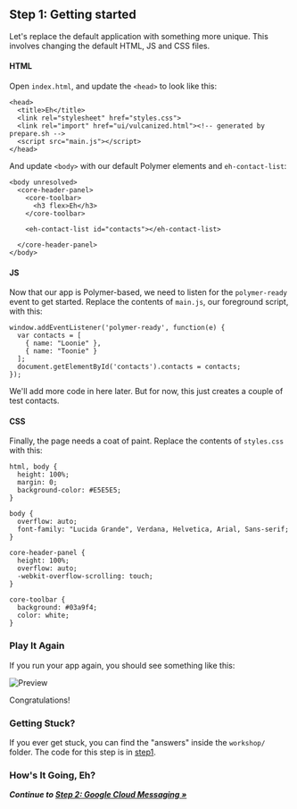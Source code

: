 ## Step 1: Getting started

Let's replace the default application with something more unique. This involves changing the default HTML, JS and CSS files.

#### HTML

Open `index.html`, and update the `<head>` to look like this:

    <head>
      <title>Eh</title>
      <link rel="stylesheet" href="styles.css">
      <link rel="import" href="ui/vulcanized.html"><!-- generated by prepare.sh -->
      <script src="main.js"></script>
    </head>

And update `<body>` with our default Polymer elements and `eh-contact-list`:

    <body unresolved>
      <core-header-panel>
        <core-toolbar>
          <h3 flex>Eh</h3>
        </core-toolbar>

        <eh-contact-list id="contacts"></eh-contact-list>

      </core-header-panel>
    </body>

#### JS

Now that our app is Polymer-based, we need to listen for the `polymer-ready` event to get started. Replace the contents of `main.js`, our foreground script, with this:

    window.addEventListener('polymer-ready', function(e) {
      var contacts = [
        { name: "Loonie" },
        { name: "Toonie" }
      ];
      document.getElementById('contacts').contacts = contacts;
    });

We'll add more code in here later. But for now, this just creates a couple of test contacts.

#### CSS

Finally, the page needs a coat of paint.  Replace the contents of `styles.css` with this:

    html, body {
      height: 100%;
      margin: 0;
      background-color: #E5E5E5;
    }

    body {
      overflow: auto;
      font-family: "Lucida Grande", Verdana, Helvetica, Arial, Sans-serif;
    }

    core-header-panel {
      height: 100%;
      overflow: auto;
      -webkit-overflow-scrolling: touch;
    }

    core-toolbar {
      background: #03a9f4;
      color: white;
    }

### Play It Again

If you run your app again, you should see something like this:

![Preview](https://github.com/MobileChromeApps/workshop-cca-eh/raw/master/docs/assets/step1-preview.png)

Congratulations!

### Getting Stuck?

If you ever get stuck, you can find the "answers" inside the `workshop/` folder.  The code for this step is in [step1](https://github.com/MobileChromeApps/workshop-cca-eh/blob/master/workshop/step1).

### How's It Going, Eh?

_**Continue to [Step 2: Google Cloud Messaging &raquo;](https://github.com/MobileChromeApps/workshop-cca-eh/blob/master/docs/step2.md)**_

